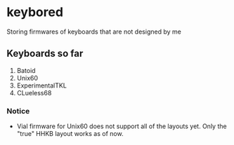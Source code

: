# keybored
Storing firmwares of keyboards that are not designed by me
## Keyboards so far
1. Batoid
2. Unix60
3. ExperimentalTKL
4. CLueless68
### Notice
- Vial firmware for Unix60 does not support all of the layouts yet. Only the "true" HHKB layout works as of now.